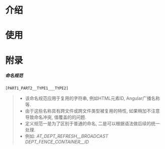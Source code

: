 介绍
=

使用
=

附录
=
##### 命名规范 
```
[PART1_PART2__TYPE1___TYPE2]
```
> * 该命名规范应用于复用的字符串, 例如HTML元素ID, Angular广播名称等. 
> * 由于这些名称具有跨文件或跨文件类型被复用的特性, 如果稍加不注意导致命名冲突, 值覆盖的的问题. 
> * 定义规范一是为了区别于普通的命名, 二是可以根据语法做后续的统一处理.
> * 例如: *AT_DEPT_REFRESH__BROADCAST* *DEPT_FENCE_CONTAINER__ID*